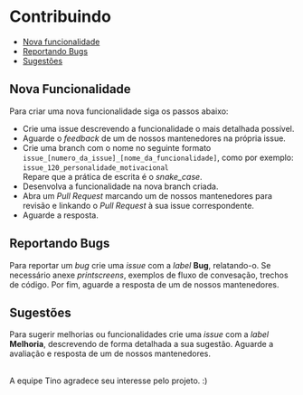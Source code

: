 # Contribuindo

 - [Nova funcionalidade](#nova-funcionalidade)
 - [Reportando Bugs](#reportando-bugs)
 - [Sugestões](#sugestões)

## Nova Funcionalidade
Para criar uma nova funcionalidade siga os passos abaixo:
 - Crie uma issue descrevendo a funcionalidade o mais detalhada possível.
 - Aguarde o _feedback_ de um de nossos mantenedores na própria issue.
 - Crie uma branch com o nome no seguinte formato `issue_[numero_da_issue]_[nome_da_funcionalidade]`, como por exemplo:     
   `issue_120_personalidade_motivacional`     
   Repare que a prática de escrita é o _snake_case_.
 - Desenvolva a funcionalidade na nova branch criada.
 - Abra um _Pull Request_ marcando um de nossos mantenedores para revisão e linkando o _Pull Request_ à sua issue correspondente.
 - Aguarde a resposta.

## Reportando Bugs
 Para reportar um *bug* crie uma _issue_ com a _label_ **Bug**, relatando-o. Se necessário anexe _printscreens_, 
 exemplos de fluxo de convesação, trechos de código. Por fim, aguarde a resposta de um de nossos mantenedores.
 
## Sugestões
 Para sugerir melhorias ou funcionalidades crie uma _issue_ com a _label_ **Melhoria**, descrevendo de forma detalhada 
 a sua sugestão. Aguarde a avaliação e resposta de um de nossos mantenedores.
 <br/>
 <br/>
 
 A equipe Tino agradece seu interesse pelo projeto. :)
